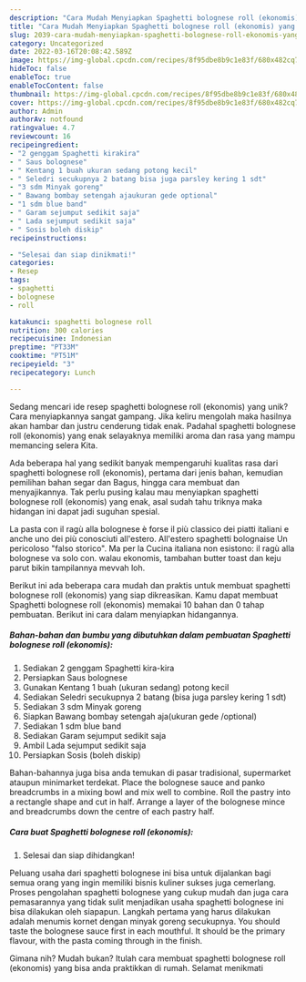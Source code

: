 ```yaml
---
description: "Cara Mudah Menyiapkan Spaghetti bolognese roll (ekonomis) yang Lezat Sekali"
title: "Cara Mudah Menyiapkan Spaghetti bolognese roll (ekonomis) yang Lezat Sekali"
slug: 2039-cara-mudah-menyiapkan-spaghetti-bolognese-roll-ekonomis-yang-lezat-sekali
category: Uncategorized
date: 2022-03-16T20:08:42.589Z
image: https://img-global.cpcdn.com/recipes/8f95dbe8b9c1e83f/680x482cq70/spaghetti-bolognese-roll-ekonomis-foto-resep-utama.jpg
hideToc: false
enableToc: true
enableTocContent: false
thumbnail: https://img-global.cpcdn.com/recipes/8f95dbe8b9c1e83f/680x482cq70/spaghetti-bolognese-roll-ekonomis-foto-resep-utama.jpg
cover: https://img-global.cpcdn.com/recipes/8f95dbe8b9c1e83f/680x482cq70/spaghetti-bolognese-roll-ekonomis-foto-resep-utama.jpg
author: Admin
authorAv: notfound
ratingvalue: 4.7
reviewcount: 16
recipeingredient:
- "2 genggam Spaghetti kirakira"
- " Saus bolognese"
- " Kentang 1 buah ukuran sedang potong kecil"
- " Seledri secukupnya 2 batang bisa juga parsley kering 1 sdt"
- "3 sdm Minyak goreng"
- " Bawang bombay setengah ajaukuran gede optional"
- "1 sdm blue band"
- " Garam sejumput sedikit saja"
- " Lada sejumput sedikit saja"
- " Sosis boleh diskip"
recipeinstructions:

- "Selesai dan siap dinikmati!"
categories:
- Resep
tags:
- spaghetti
- bolognese
- roll

katakunci: spaghetti bolognese roll 
nutrition: 300 calories
recipecuisine: Indonesian
preptime: "PT33M"
cooktime: "PT51M"
recipeyield: "3"
recipecategory: Lunch

---
```





Sedang mencari ide resep spaghetti bolognese roll (ekonomis) yang unik? Cara menyiapkannya sangat gampang. Jika keliru mengolah maka hasilnya akan hambar dan justru cenderung tidak enak. Padahal spaghetti bolognese roll (ekonomis) yang enak selayaknya memiliki aroma dan rasa yang mampu memancing selera Kita.





Ada beberapa hal yang sedikit banyak mempengaruhi kualitas rasa dari spaghetti bolognese roll (ekonomis), pertama dari jenis bahan, kemudian pemilihan bahan segar dan Bagus, hingga cara membuat dan menyajikannya. Tak perlu pusing kalau mau menyiapkan spaghetti bolognese roll (ekonomis) yang enak,      asal sudah tahu triknya maka hidangan ini dapat jadi suguhan spesial.














La pasta con il ragù alla bolognese è forse il più classico dei piatti italiani e anche uno dei più conosciuti all&#39;estero. All&#39;estero spaghetti bolognaise Un pericoloso &#34;falso storico&#34;. Ma per la Cucina italiana non esistono: il ragù alla bolognese va solo con. walau ekonomis, tambahan butter toast dan keju parut bikin tampilannya mevvah loh.






Berikut ini ada beberapa cara mudah dan praktis untuk membuat spaghetti bolognese roll (ekonomis) yang siap dikreasikan. Kamu dapat membuat Spaghetti bolognese roll (ekonomis) memakai 10 bahan dan 0 tahap pembuatan. Berikut ini cara dalam menyiapkan hidangannya.

<!--inarticleads1-->

##### Bahan-bahan dan bumbu yang dibutuhkan dalam pembuatan Spaghetti bolognese roll (ekonomis):

1. Sediakan 2 genggam Spaghetti kira-kira
1. Persiapkan  Saus bolognese
1. Gunakan  Kentang 1 buah (ukuran sedang) potong kecil
1. Sediakan  Seledri secukupnya 2 batang (bisa juga parsley kering 1 sdt)
1. Sediakan 3 sdm Minyak goreng
1. Siapkan  Bawang bombay setengah aja(ukuran gede /optional)
1. Sediakan 1 sdm blue band
1. Sediakan  Garam sejumput sedikit saja
1. Ambil  Lada sejumput sedikit saja
1. Persiapkan  Sosis (boleh diskip)


Bahan-bahannya juga bisa anda temukan di pasar tradisional, supermarket ataupun minimarket terdekat. Place the bolognese sauce and panko breadcrumbs in a mixing bowl and mix well to combine. Roll the pastry into a rectangle shape and cut in half. Arrange a layer of the bolognese mince and breadcrumbs down the centre of each pastry half. 

<!--inarticleads2-->

##### Cara buat Spaghetti bolognese roll (ekonomis):


1. Selesai dan siap dihidangkan!

Peluang usaha dari spaghetti bolognese ini bisa untuk dijalankan bagi semua orang yang ingin memiliki bisnis kuliner sukses juga cemerlang. Proses pengolahan spaghetti bolognese yang cukup mudah dan juga cara pemasarannya yang tidak sulit menjadikan usaha spaghetti bolognese ini bisa dilakukan oleh siapapun. Langkah pertama yang harus dilakukan adalah menumis kornet dengan minyak goreng secukupnya. You should taste the bolognese sauce first in each mouthful. It should be the primary flavour, with the pasta coming through in the finish. 

Gimana nih? Mudah bukan? Itulah cara membuat spaghetti bolognese roll (ekonomis) yang bisa anda praktikkan di rumah. Selamat menikmati
